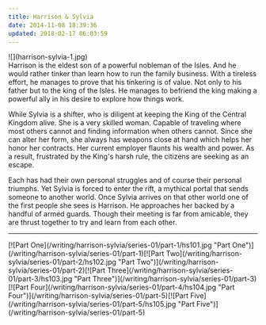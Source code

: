 ```yaml
---
title: Harrison & Sylvia
date: 2014-11-08 18:39:36
updated: 2018-02-17 06:03:59
---
```


<div class="embedded-image-left">
    ![](harrison-sylvia-1.jpg)
</div>
<div class="text-negative-margin-top">
Harrison is the eldest son of a powerful nobleman of the Isles. And he would rather tinker than learn how to run the family business. With a tireless effort, he manages to prove that his tinkering is of value. Not only to his father but to the king of the Isles. He manages to befriend the king making a powerful ally in his desire to explore how things work.

While Sylvia is a shifter, who is diligent at keeping the King of the Central Kingdom alive. She is a very skilled woman. Capable of traveling where most others cannot and finding information when others cannot. Since she can alter her form, she always has weapons close at hand which helps her honor her contracts. Her current employer flaunts his wealth and power. As a result, frustrated by the King's harsh rule, the citizens are seeking as an escape.

Each has had their own personal struggles and of course their personal triumphs. Yet Sylvia is forced to enter the rift, a mythical portal that sends someone to another world. Once Sylvia arrives on that other world one of the first people she sees is Harrison. He approaches her backed by a handful of armed guards. Though their meeting is far from amicable, they are thrust together to try and learn from each other.
<hr class="clear-both center-fade"/><div class="center">[![Part One](/writing/harrison-sylvia/series-01/part-1/hs101.jpg "Part One")](/writing/harrison-sylvia/series-01/part-1)[![Part Two](/writing/harrison-sylvia/series-01/part-2/hs102.jpg "Part Two")](/writing/harrison-sylvia/series-01/part-2)[![Part Three](/writing/harrison-sylvia/series-01/part-3/hs103.jpg "Part Three")](/writing/harrison-sylvia/series-01/part-3)[![Part Four](/writing/harrison-sylvia/series-01/part-4/hs104.jpg "Part Four")](/writing/harrison-sylvia/series-01/part-5)[![Part Five](/writing/harrison-sylvia/series-01/part-5/hs105.jpg "Part Five")](/writing/harrison-sylvia/series-01/part-5)</div>